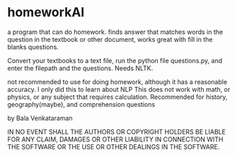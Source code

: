 # homeworkAI
a program that can do homework. 
finds answer that matches words in the question in the textbook or other document, works great with fill in the blanks questions.

Convert your textbooks to a text file, run the python file questions.py, and enter the filepath and the questions.
Needs NLTK.

not recommended to use for doing homework, although it has a reasonable accuracy. I only did this to learn about NLP
This does not work with math, or physics, or any subject that requires calculation. Recommended for history, geography(maybe), and comprehension questions



by Bala Venkataraman


IN NO EVENT SHALL THE AUTHORS OR COPYRIGHT HOLDERS BE LIABLE FOR ANY CLAIM, DAMAGES OR OTHER
LIABILITY IN CONNECTION WITH THE SOFTWARE OR THE USE OR OTHER DEALINGS IN THE
SOFTWARE.
